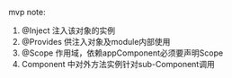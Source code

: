 mvp note:
1. @Inject 注入该对象的实例
2. @Provides 供注入对象及module内部使用
3. @Scope 作用域，依赖appComponent必须要声明Scope
4. Component 中对外方法实例针对sub-Component调用
